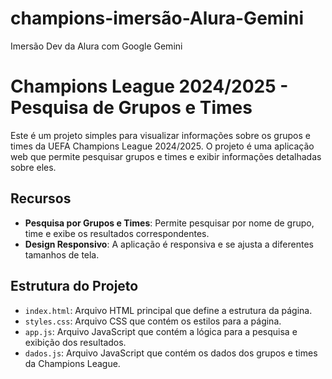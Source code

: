 # champions-imersão-Alura-Gemini

Imersão Dev da Alura com Google Gemini

# Champions League 2024/2025 - Pesquisa de Grupos e Times

Este é um projeto simples para visualizar informações sobre os grupos e times da UEFA Champions League 2024/2025. O projeto é uma aplicação web que permite pesquisar grupos e times e exibir informações detalhadas sobre eles.

## Recursos

- **Pesquisa por Grupos e Times**: Permite pesquisar por nome de grupo, time e exibe os resultados correspondentes.
- **Design Responsivo**: A aplicação é responsiva e se ajusta a diferentes tamanhos de tela.

## Estrutura do Projeto

- `index.html`: Arquivo HTML principal que define a estrutura da página.
- `styles.css`: Arquivo CSS que contém os estilos para a página.
- `app.js`: Arquivo JavaScript que contém a lógica para a pesquisa e exibição dos resultados.
- `dados.js`: Arquivo JavaScript que contém os dados dos grupos e times da Champions League.
